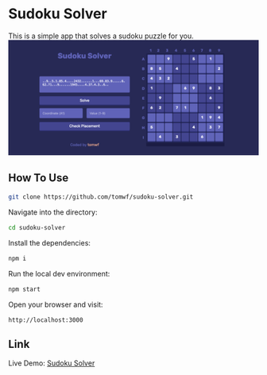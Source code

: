 # Sudoku Solver
This is a simple app that solves a sudoku puzzle for you.
![](./desktop.png)

## How To Use
```bash
git clone https://github.com/tomwf/sudoku-solver.git
```
Navigate into the directory:
```bash
cd sudoku-solver
```
Install the dependencies:
```bash
npm i
```
Run the local dev environment:
```bash
npm start
```
Open your browser and visit:
```
http://localhost:3000
```

## Link
Live Demo: [Sudoku Solver](https://tomwf-sudoku-solver.herokuapp.com/)
